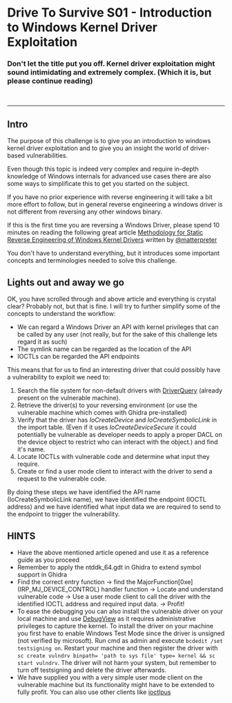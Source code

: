 # Drive To Survive S01 - Introduction to Windows Kernel Driver Exploitation

### Don't let the title put you off. Kernel driver exploitation might sound intimidating and extremely complex. (Which it is, but please continue reading) 
<br />

---

## Intro 

The purpose of this challenge is to give you an introduction to windows kernel driver exploitation and to give you an insight the world of driver-based vulnerabilities.

Even though this topic is indeed very complex and require in-depth knowledge of Windows internals for advanced use cases there are also some ways to simplificate this to get you started on the subject.

If you have no prior experience with reverse engineering it will take a bit more effort to follow, but in general reverse engineering a windows driver is not different from reversing any other windows binary.

If this is the first time you are reversing a Windows Driver, please spend 10 minutes on reading the following great article [Methodology for Static Reverse Engineering of Windows Kernel Drivers](https://posts.specterops.io/methodology-for-static-reverse-engineering-of-windows-kernel-drivers-3115b2efed83) written by [@matterpreter](https://twitter.com/matterpreter) 

You don't have to understand everything, but it introduces some important concepts and terminologies needed to solve this challenge.

## Lights out and away we go

OK, you have scrolled through and above article and everything is crystal clear? Probably not, but that is fine. I will try to further simplify some of the concepts to understand the workflow:

- We can regard a Windows Driver an API with kernel privileges that can be called by any user (not really, but for the sake of this challenge lets regard it as such) 
- The symlink name can be regarded as the location of the API
- IOCTLs can be regarded the API endpoints

This means that for us to find an interesting driver that could possibly have a vulnerability to exploit we need to:

1. Search the file system for non-default drivers with [DriverQuery](https://github.com/matterpreter/OffensiveCSharp/tree/master/DriverQuery) (already present on the vulnerable machine).
2. Retrieve the driver(s) to your reversing environment (or use the vulnerable machine which comes with Ghidra pre-installed)
3. Verify that the driver has *IoCreateDevice* and *IoCreateSymbolicLink* in the import table. (Even if it uses *IoCreateDeviceSecure* it could potentially be vulnerable as developer needs to apply a proper DACL on the device object to restrict who can interact with the object.) and find it's name.
4. Locate IOCTLs with vulnerable code and determine what input they require.
5. Create or find a user mode client to interact with the driver to send a request to the vulnerable code.

By doing these steps we have identified the API name (IoCreateSymbolicLink name), we have identified the endpoint (IOCTL address) and we have identified what input data we are required to send to the endpoint to trigger the vulnerability.

## HINTS
- Have the above mentioned article opened and use it as a reference guide as you proceed
- Remember to apply the ntddk_64.gdt in Ghidra to extend symbol support in Ghidra
- Find the correct entry function -> find the MajorFunction[0xe] (IRP_MJ_DEVICE_CONTROL) handler function -> Locate and understand vulnerable code -> Use a user mode client to call the driver with the identified IOCTL address and required input data. -> Profit!
- To ease the debugging you can also install the vulnerable driver on your local machine and use [DebugView](https://learn.microsoft.com/en-us/sysinternals/downloads/debugview) as it requires administrative privileges to capture the kernel. To install the driver on your machine you first have to enable Windows Test Mode since the driver is unsigned (not verified by microsoft). Run cmd as admin and execute `bcdedit /set testsigning on`. Restart your machine and then register the driver with `sc create vulndrv binpath= 'path to sys file' type= kernel && sc start vulndrv`. The driver will not harm your system, but remember to turn off testsigning and delete the driver afterwards. 
- We have supplied you with a very simple user mode client on the vulnerable machine but its functionality might have to be extended to fully profit. You can also use other clients like [ioctlpus](https://github.com/jthuraisamy/ioctlpus)




